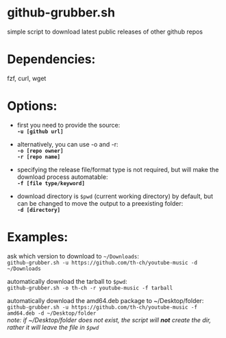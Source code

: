 # github-grubber.sh
simple script to download latest public releases of other github repos  

# Dependencies:
fzf, curl, wget  

# Options:  
- first you need to provide the source:   
**``-u [github url]``**  
  
- alternatively, you can use -o and -r:   
**``-o [repo owner]``**    
**``-r [repo name]``**    
  
- specifying the release file/format type is not required, but will make the download process automatable:  
**``-f [file type/keyword]``** 
  
- download directory is ``$pwd`` (current working directory) by default, but can be changed to move the output to a preexisting folder:  
**``-d [directory]``**    

# Examples:  
ask which version to download to ``~/Downloads``:  
```github-grubber.sh -u https://github.com/th-ch/youtube-music -d ~/Downloads```  
  
automatically download the tarball to ``$pwd``:  
```github-grubber.sh -o th-ch -r youtube-music -f tarball```  
  
automatically download the amd64.deb package to ~/Desktop/folder:  
```github-grubber.sh -u https://github.com/th-ch/youtube-music -f amd64.deb -d ~/Desktop/folder```  
*note: if ~/Desktop/folder does not exist, the script will **not** create the dir, rather it will leave the file in ``$pwd``*
